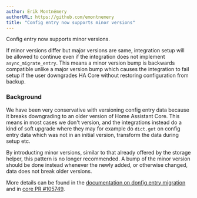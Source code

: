 ```yaml
---
author: Erik Montnémery
authorURL: https://github.com/emontnemery
title: "Config entry now supports minor versions"
---
```


Config entry now supports minor versions.

If minor versions differ but major versions are same, integration setup will be allowed to continue even if the integration does not implement `async_migrate_entry`. This means a minor version bump is backwards compatible unlike a major version bump which causes the integration to fail setup if the user downgrades HA Core without restoring configuration from backup.

### Background

We have been very conservative with versioning config entry data because it breaks downgrading to an older version of Home Assistant Core. This means in most cases we don't version, and the integrations instead do a kind of soft upgrade where they may for example do `dict.get` on config entry data which was not in an initial version, transform the data during setup etc.

By introducting minor versions, similar to that already offered by the storage helper, this pattern is no longer recommended.
A bump of the minor version should be done instead whenever the newly added, or otherwise changed, data does not break older versions.

More details can be found in the [documentation on donfig entry migration](docs/config_entries_config_flow_handler#config-entry-migration) and in [core PR #105749](https://github.com/home-assistant/core/pull/105479).
